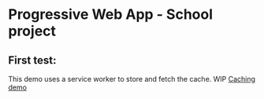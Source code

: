 # Progressive Web App - School project

## First test:
This demo uses a service worker to store and fetch the cache. WIP
 [Caching demo](https://gravn.github.io/PWA2019/Simple01)

